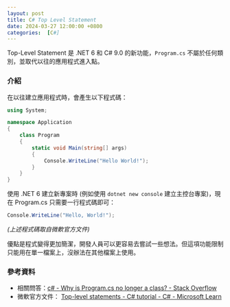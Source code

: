 ```yaml
---
layout: post
title: C# Top Level Statement
date: 2024-03-27 12:00:00 +0800
categories:  [C#]
--- 
```


Top-Level Statement 是 .NET 6 和 C# 9.0 的新功能，`Program.cs` 不屬於任何類別，並取代以往的應用程式進入點。

### 介紹

在以往建立應用程式時，會產生以下程式碼：

```csharp
using System;

namespace Application
{
    class Program
    {
        static void Main(string[] args)
        {
            Console.WriteLine("Hello World!");
        }
    }
}
```

使用 .NET 6 建立新專案時 (例如使用 `dotnet new console` 建立主控台專案)，現在 Program.cs 只需要一行程式碼即可：

```csharp
Console.WriteLine("Hello, World!");
```

*(上述程式碼取自微軟官方文件)*

優點是程式變得更加簡潔，開發人員可以更容易去嘗試一些想法。但這項功能限制只能用在單一檔案上，沒辦法在其他檔案上使用。

### 參考資料

- 相關問答：[c# - Why is Program.cs no longer a class? - Stack Overflow](https://stackoverflow.com/questions/72022589/why-is-program-cs-no-longer-a-class)
- 微軟官方文件： [Top-level statements - C# tutorial - C# - Microsoft Learn](https://learn.microsoft.com/en-us/dotnet/csharp/tutorials/top-level-statements)